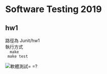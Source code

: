 Software Testing  2019
========

## hw1
路徑為 Junit/hw1  
執行方式  
`  make`  
` make test`


![軟體測試= =?](https://imgur.com/FC7JmQE)

